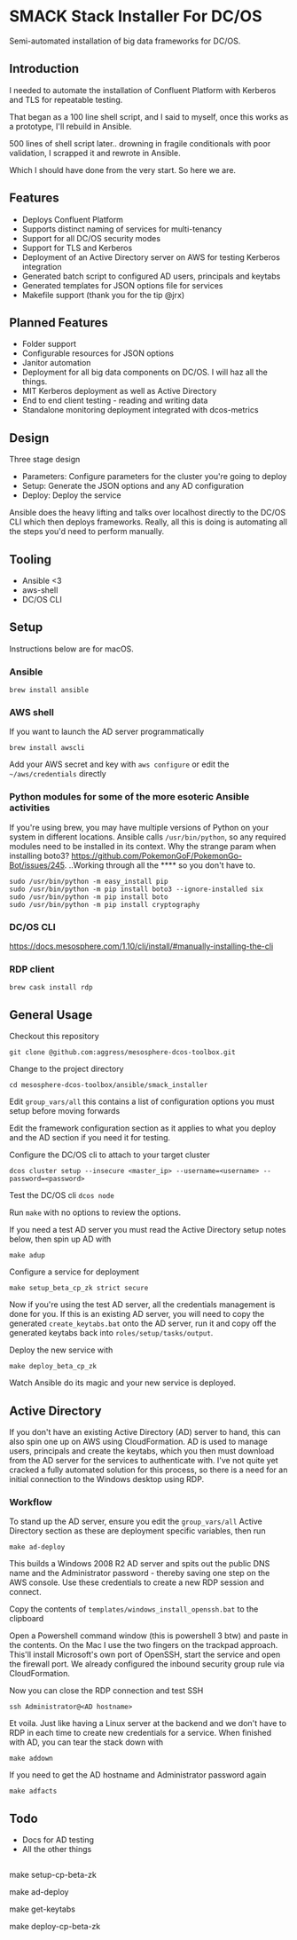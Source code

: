 
# SMACK Stack Installer For DC/OS

Semi-automated installation of big data frameworks for DC/OS.

## Introduction

I needed to automate the installation of Confluent Platform with Kerberos and TLS for repeatable testing.

That began as a 100 line shell script, and I said to myself, once this works as a prototype, I'll rebuild in Ansible.

500 lines of shell script later.. drowning in fragile conditionals with poor validation, I scrapped it and rewrote in Ansible.

Which I should have done from the very start. So here we are.

## Features

- Deploys Confluent Platform
- Supports distinct naming of services for multi-tenancy
- Support for all DC/OS security modes
- Support for TLS and Kerberos
- Deployment of an Active Directory server on AWS for testing Kerberos integration
- Generated batch script to configured AD users, principals and keytabs
- Generated templates for JSON options file for services
- Makefile support (thank you for the tip @jrx)

## Planned Features

- Folder support
- Configurable resources for JSON options
- Janitor automation
- Deployment for all big data components on DC/OS. I will haz all the things.
- MIT Kerberos deployment as well as Active Directory
- End to end client testing - reading and writing data
- Standalone monitoring deployment integrated with dcos-metrics

## Design

Three stage design

- Parameters: Configure parameters for the cluster you're going to deploy
- Setup: Generate the JSON options and any AD configuration
- Deploy: Deploy the service

Ansible does the heavy lifting and talks over localhost directly to the DC/OS CLI which then deploys frameworks. Really, all this is doing is automating all the steps you'd need to perform manually.

## Tooling

- Ansible <3
- aws-shell
- DC/OS CLI

## Setup

Instructions below are for macOS. 

### Ansible
```
brew install ansible
```

### AWS shell

If you want to launch the AD server programmatically

```
brew install awscli
```

Add your AWS secret and key with `aws configure` or edit the `~/aws/credentials` directly

### Python modules for some of the more esoteric Ansible activities

If you're using brew, you may have multiple versions of Python on your system in different locations.
Ansible calls `/usr/bin/python`, so any required modules need to be installed in its context.
Why the strange param when installing boto3? https://github.com/PokemonGoF/PokemonGo-Bot/issues/245.
..Working through all the **** so you don't have to.

```
sudo /usr/bin/python -m easy_install pip
sudo /usr/bin/python -m pip install boto3 --ignore-installed six
sudo /usr/bin/python -m pip install boto
sudo /usr/bin/python -m pip install cryptography
```
### DC/OS CLI

https://docs.mesosphere.com/1.10/cli/install/#manually-installing-the-cli

### RDP client
```
brew cask install rdp
```

## General Usage

Checkout this repository 
```
git clone @github.com:aggress/mesosphere-dcos-toolbox.git
```
Change to the project directory
```
cd mesosphere-dcos-toolbox/ansible/smack_installer
```
Edit `group_vars/all` this contains a list of configuration options you must setup before moving forwards

Edit the framework configuration section as it applies to what you deploy and the AD section if you need it for testing.

Configure the DC/OS cli to attach to your target cluster 

```
dcos cluster setup --insecure <master_ip> --username=<username> --password=<password>
```

Test the DC/OS cli `dcos node`

Run `make` with no options to review the options.

If you need a test AD server you must read the Active Directory setup notes below, then spin up AD with
```
make adup
```
Configure a service for deployment

```
make setup_beta_cp_zk strict secure
```

Now if you're using the test AD server, all the credentials management is done for you. If this is an existing AD server, you will need to copy the generated `create_keytabs.bat` onto the AD server, run it and copy off the generated keytabs back into `roles/setup/tasks/output`.

Deploy the new service with

```
make deploy_beta_cp_zk 
```

Watch Ansible do its magic and your new service is deployed.

## Active Directory

If you don't have an existing Active Directory (AD) server to hand, this can also spin one up on AWS using CloudFormation. AD is used to manage users, principals and create the keytabs, which you then must download from the AD server for the services to authenticate with. I've not quite yet cracked a fully automated solution for this process, so there is a need for an initial connection to the Windows desktop using RDP. 

### Workflow

To stand up the AD server, ensure you edit the `group_vars/all` Active Directory section as these are deployment specific variables, then run

```
make ad-deploy
```
This builds a Windows 2008 R2 AD server and spits out the public DNS name and the Administrator password - thereby saving one step on the AWS console. Use these credentials to create a new RDP session and connect. 

Copy the contents of `templates/windows_install_openssh.bat` to the clipboard

Open a Powershell command window (this is powershell 3 btw) and paste in the contents. On the Mac I use the two fingers on the trackpad approach. This'll install Microsoft's own port of OpenSSH, start the service and open the firewall port.  We already configured the inbound security group rule via CloudFormation.

Now you can close the RDP connection and test SSH

```
ssh Administrator@<AD hostname>
```

Et voila. Just like having a Linux server at the backend and we don't have to RDP in each time to create new credentials for a service. When finished with AD, you can tear the stack down with

```
make addown
```

If you need to get the AD hostname and Administrator password again

```
make adfacts
```

## Todo

- Docs for AD testing
- All the other things


## 

make setup-cp-beta-zk

make ad-deploy

make get-keytabs

make deploy-cp-beta-zk

